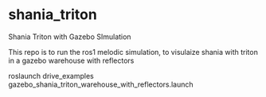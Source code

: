 # shania_triton
Shania Triton with Gazebo SImulation

This repo is to run the ros1 melodic simulation, to visulaize shania with triton in a gazebo warehouse with reflectors
 
roslaunch drive_examples gazebo_shania_triton_warehouse_with_reflectors.launch
